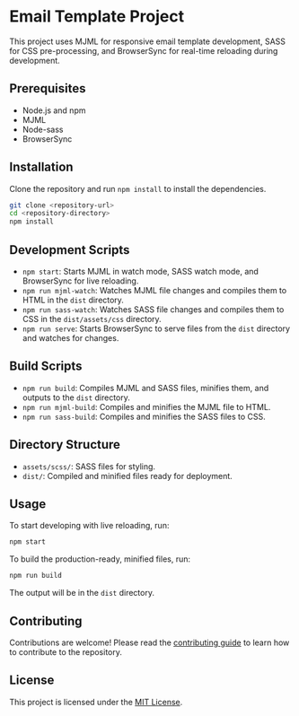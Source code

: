
# Email Template Project

This project uses MJML for responsive email template development, SASS for CSS pre-processing, and BrowserSync for real-time reloading during development.

## Prerequisites

- Node.js and npm
- MJML
- Node-sass
- BrowserSync

## Installation

Clone the repository and run `npm install` to install the dependencies.

```bash
git clone <repository-url>
cd <repository-directory>
npm install
```

## Development Scripts

- `npm start`: Starts MJML in watch mode, SASS watch mode, and BrowserSync for live reloading.
- `npm run mjml-watch`: Watches MJML file changes and compiles them to HTML in the `dist` directory.
- `npm run sass-watch`: Watches SASS file changes and compiles them to CSS in the `dist/assets/css` directory.
- `npm run serve`: Starts BrowserSync to serve files from the `dist` directory and watches for changes.

## Build Scripts

- `npm run build`: Compiles MJML and SASS files, minifies them, and outputs to the `dist` directory.
- `npm run mjml-build`: Compiles and minifies the MJML file to HTML.
- `npm run sass-build`: Compiles and minifies the SASS files to CSS.

## Directory Structure

- `assets/scss/`: SASS files for styling.
- `dist/`: Compiled and minified files ready for deployment.

## Usage

To start developing with live reloading, run:

```bash
npm start
```

To build the production-ready, minified files, run:

```bash
npm run build
```

The output will be in the `dist` directory.

## Contributing

Contributions are welcome! Please read the [contributing guide](CONTRIBUTING.md) to learn how to contribute to the repository.

## License

This project is licensed under the [MIT License](LICENSE).

